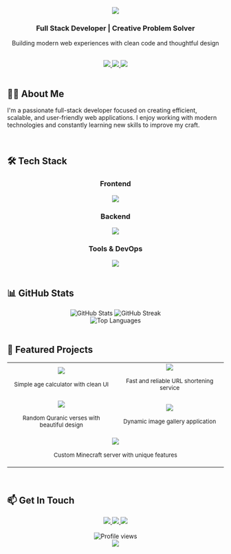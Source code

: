 <div align="center">
  <img src="https://capsule-render.vercel.app/api?type=waving&color=gradient&customColorList=6,11,20&height=200&section=header&text=BLUEZLY&fontSize=60&fontColor=fff&animation=fadeIn&fontAlignY=40" />
</div>

<div align="center">
  <h3>Full Stack Developer | Creative Problem Solver</h3>
  <p>Building modern web experiences with clean code and thoughtful design</p>
</div>

<br>

<div align="center">
  <a href="https://www.bluezly.exid.me/" target="_blank">
    <img src="https://img.shields.io/badge/Portfolio-bluezly.exid.me-FF6C37?style=for-the-badge&labelColor=000000" />
  </a>
  <a href="https://linkedin.com/in/arab-bram-8b97b6326" target="_blank">
    <img src="https://img.shields.io/badge/LinkedIn-Connect-0077B5?style=for-the-badge&labelColor=000000&logo=linkedin" />
  </a>
  <a href="https://twitter.com/itsbluezly" target="_blank">
    <img src="https://img.shields.io/badge/Twitter-Follow-1DA1F2?style=for-the-badge&labelColor=000000&logo=twitter" />
  </a>
</div>

<br>

## 👨‍💻 About Me

I'm a passionate full-stack developer focused on creating efficient, scalable, and user-friendly web applications. I enjoy working with modern technologies and constantly learning new skills to improve my craft.

<br>

## 🛠️ Tech Stack

<div align="center">

### Frontend
<img src="https://skillicons.dev/icons?i=react,nextjs,typescript,tailwind,vue,svelte,html,css&theme=dark" />

### Backend
<img src="https://skillicons.dev/icons?i=nodejs,express,mongodb,postgresql,prisma,graphql,redis,nginx&theme=dark" />

### Tools & DevOps
<img src="https://skillicons.dev/icons?i=git,github,docker,aws,vercel,firebase,vscode,figma&theme=dark" />

</div>

<br>

## 📊 GitHub Stats

<div align="center">
  <img src="https://github-readme-stats.vercel.app/api?username=bluezly&show_icons=true&count_private=true&theme=radical&hide_border=true&bg_color=0D1117&title_color=00F5FF&icon_color=FF6B35&text_color=FFFFFF" alt="GitHub Stats" />
  <img src="https://github-readme-streak-stats.herokuapp.com/?user=bluezly&theme=radical&hide_border=true&background=0D1117&ring=00F5FF&fire=FF6B35&currStreakLabel=00F5FF" alt="GitHub Streak" />
</div>

<div align="center">
  <img src="https://github-readme-stats.vercel.app/api/top-langs/?username=bluezly&layout=compact&theme=radical&hide_border=true&bg_color=0D1117&title_color=00F5FF&text_color=FFFFFF&langs_count=8" alt="Top Languages" />
</div>

<br>

## 🚀 Featured Projects

<div align="center">
  <table>
    <tr>
      <td align="center" width="50%">
        <a href="https://bluezly.exid.me/projects/">
          <img src="https://img.shields.io/badge/Age_Calculator-Visit-blue?style=for-the-badge&labelColor=000000" />
        </a>
        <p><small>Simple age calculator with clean UI</small></p>
      </td>
      <td align="center" width="50%">
        <a href="https://bluezly.exid.me/projects/">
          <img src="https://img.shields.io/badge/URL_Shortener-Visit-orange?style=for-the-badge&labelColor=000000" />
        </a>
        <p><small>Fast and reliable URL shortening service</small></p>
      </td>
    </tr>
    <tr>
      <td align="center" width="50%">
        <a href="https://bluezly.exid.me/projects/">
          <img src="https://img.shields.io/badge/Quranic_Verse_Randomizer-Visit-green?style=for-the-badge&labelColor=000000" />
        </a>
        <p><small>Random Quranic verses with beautiful design</small></p>
      </td>
      <td align="center" width="50%">
        <a href="https://bluezly.exid.me/projects/">
          <img src="https://img.shields.io/badge/Random_Images_Gallery-Visit-purple?style=for-the-badge&labelColor=000000" />
        </a>
        <p><small>Dynamic image gallery application</small></p>
      </td>
    </tr>
    <tr>
      <td align="center" colspan="2">
        <a href="https://bluezly.exid.me/projects/">
          <img src="https://img.shields.io/badge/Opiacraft_Game_Server-Visit-red?style=for-the-badge&labelColor=000000" />
        </a>
        <p><small>Custom Minecraft server with unique features</small></p>
      </td>
    </tr>
  </table>
</div>

<br>

## 📫 Get In Touch

<div align="center">
  <a href="https://www.bluezly.exid.me/" target="_blank">
    <img src="https://img.shields.io/badge/Portfolio-Visit_Website-FF6C37?style=for-the-badge&labelColor=000000" />
  </a>
  <a href="mailto:bluezlydrops@gmail.com">
    <img src="https://img.shields.io/badge/Email-Contact_Me-EA4335?style=for-the-badge&labelColor=000000&logo=gmail&logoColor=white" />
  </a>
  <a href="https://calendly.com/ooffaster/" target="_blank">
    <img src="https://img.shields.io/badge/Calendly-Schedule_Meeting-00A2FF?style=for-the-badge&labelColor=000000" />
  </a>
</div>

<br>

<div align="center">
  <img src="https://komarev.com/ghpvc/?username=bluezly&label=Profile+Views&color=00F5FF&style=flat-square&labelColor=000000" alt="Profile views" />
</div>

<div align="center">
  <img src="https://capsule-render.vercel.app/api?type=waving&color=gradient&customColorList=6,11,20&height=100&section=footer" />
</div>
